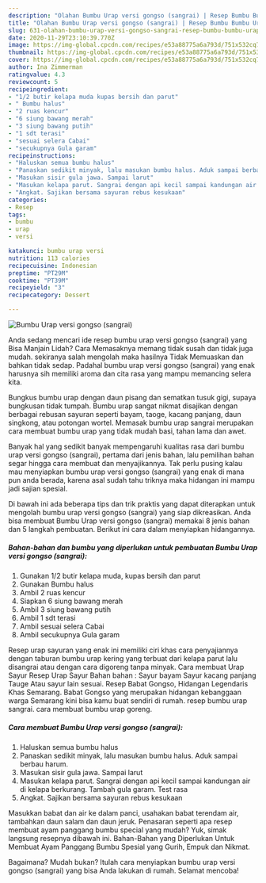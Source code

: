 ```yaml
---
description: "Olahan Bumbu Urap versi gongso (sangrai) | Resep Bumbu Bumbu Urap versi gongso (sangrai) Yang Enak Dan Mudah"
title: "Olahan Bumbu Urap versi gongso (sangrai) | Resep Bumbu Bumbu Urap versi gongso (sangrai) Yang Enak Dan Mudah"
slug: 631-olahan-bumbu-urap-versi-gongso-sangrai-resep-bumbu-bumbu-urap-versi-gongso-sangrai-yang-enak-dan-mudah
date: 2020-11-29T23:10:39.770Z
image: https://img-global.cpcdn.com/recipes/e53a88775a6a793d/751x532cq70/bumbu-urap-versi-gongso-sangrai-foto-resep-utama.jpg
thumbnail: https://img-global.cpcdn.com/recipes/e53a88775a6a793d/751x532cq70/bumbu-urap-versi-gongso-sangrai-foto-resep-utama.jpg
cover: https://img-global.cpcdn.com/recipes/e53a88775a6a793d/751x532cq70/bumbu-urap-versi-gongso-sangrai-foto-resep-utama.jpg
author: Ina Zimmerman
ratingvalue: 4.3
reviewcount: 5
recipeingredient:
- "1/2 butir kelapa muda kupas bersih dan parut"
- " Bumbu halus"
- "2 ruas kencur"
- "6 siung bawang merah"
- "3 siung bawang putih"
- "1 sdt terasi"
- "sesuai selera Cabai"
- "secukupnya Gula garam"
recipeinstructions:
- "Haluskan semua bumbu halus"
- "Panaskan sedikit minyak, lalu masukan bumbu halus. Aduk sampai berbau harum."
- "Masukan sisir gula jawa. Sampai larut"
- "Masukan kelapa parut. Sangrai dengan api kecil sampai kandungan air di kelapa berkurang. Tambah gula garam. Test rasa"
- "Angkat. Sajikan bersama sayuran rebus kesukaan"
categories:
- Resep
tags:
- bumbu
- urap
- versi

katakunci: bumbu urap versi 
nutrition: 113 calories
recipecuisine: Indonesian
preptime: "PT29M"
cooktime: "PT39M"
recipeyield: "3"
recipecategory: Dessert

---
```



![Bumbu Urap versi gongso (sangrai)](https://img-global.cpcdn.com/recipes/e53a88775a6a793d/751x532cq70/bumbu-urap-versi-gongso-sangrai-foto-resep-utama.jpg)

Anda sedang mencari ide resep bumbu urap versi gongso (sangrai) yang Bisa Manjain Lidah? Cara Memasaknya memang tidak susah dan tidak juga mudah. sekiranya salah mengolah maka hasilnya Tidak Memuaskan dan bahkan tidak sedap. Padahal bumbu urap versi gongso (sangrai) yang enak harusnya sih memiliki aroma dan cita rasa yang mampu memancing selera kita.

Bungkus bumbu urap dengan daun pisang dan sematkan tusuk gigi, supaya bungkusan tidak tumpah. Bumbu urap sangat nikmat disajikan dengan berbagai rebusan sayuran seperti bayam, taoge, kacang panjang, daun singkong, atau potongan wortel. Memasak bumbu urap sangrai merupakan cara membuat bumbu urap yang tidak mudah basi, tahan lama dan awet.

Banyak hal yang sedikit banyak mempengaruhi kualitas rasa dari bumbu urap versi gongso (sangrai), pertama dari jenis bahan, lalu pemilihan bahan segar hingga cara membuat dan menyajikannya. Tak perlu pusing kalau mau menyiapkan bumbu urap versi gongso (sangrai) yang enak di mana pun anda berada, karena asal sudah tahu triknya maka hidangan ini mampu jadi sajian spesial.


Di bawah ini ada beberapa tips dan trik praktis yang dapat diterapkan untuk mengolah bumbu urap versi gongso (sangrai) yang siap dikreasikan. Anda bisa membuat Bumbu Urap versi gongso (sangrai) memakai 8 jenis bahan dan 5 langkah pembuatan. Berikut ini cara dalam menyiapkan hidangannya.

<!--inarticleads1-->

##### Bahan-bahan dan bumbu yang diperlukan untuk pembuatan Bumbu Urap versi gongso (sangrai):

1. Gunakan 1/2 butir kelapa muda, kupas bersih dan parut
1. Gunakan  Bumbu halus
1. Ambil 2 ruas kencur
1. Siapkan 6 siung bawang merah
1. Ambil 3 siung bawang putih
1. Ambil 1 sdt terasi
1. Ambil sesuai selera Cabai
1. Ambil secukupnya Gula garam


Resep urap sayuran yang enak ini memiliki ciri khas cara penyajiannya dengan taburan bumbu urap kering yang terbuat dari kelapa parut lalu disangrai atau dengan cara digoreng tanpa minyak. Cara membuat Urap Sayur Resep Urap Sayur Bahan bahan : Sayur bayam Sayur kacang panjang Tauge Atau sayur lain sesuai. Resep Babat Gongso, Hidangan Legendaris Khas Semarang. Babat Gongso yang merupakan hidangan kebanggaan warga Semarang kini bisa kamu buat sendiri di rumah. resep bumbu urap sangrai. cara membuat bumbu urap goreng. 

<!--inarticleads2-->

##### Cara membuat Bumbu Urap versi gongso (sangrai):

1. Haluskan semua bumbu halus
1. Panaskan sedikit minyak, lalu masukan bumbu halus. Aduk sampai berbau harum.
1. Masukan sisir gula jawa. Sampai larut
1. Masukan kelapa parut. Sangrai dengan api kecil sampai kandungan air di kelapa berkurang. Tambah gula garam. Test rasa
1. Angkat. Sajikan bersama sayuran rebus kesukaan


Masukkan babat dan air ke dalam panci, usahakan babat terendam air, tambahkan daun salam dan daun jeruk. Penasaran seperti apa resep membuat ayam panggang bumbu special yang mudah? Yuk, simak langsung resepnya dibawah ini. Bahan-Bahan yang Diperlukan Untuk Membuat Ayam Panggang Bumbu Spesial yang Gurih, Empuk dan Nikmat. 

Bagaimana? Mudah bukan? Itulah cara menyiapkan bumbu urap versi gongso (sangrai) yang bisa Anda lakukan di rumah. Selamat mencoba!
